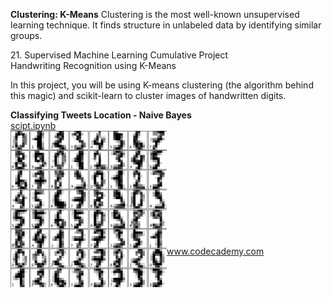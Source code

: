 **Clustering: K-Means**
Clustering is the most well-known unsupervised learning technique. It finds structure in unlabeled data by identifying similar groups.

<p>21. Supervised Machine Learning Cumulative Project</br>
Handwriting Recognition using K-Means</p>
In this project, you will be using K-means clustering (the algorithm behind this magic) and scikit-learn to cluster images of handwritten digits.

**Classifying Tweets Location - Naive Bayes**</br>
<a href="handwritten_recognition_kmeans.py">
scipt.ipynb</br>
<img src="handwritten_recognition_kmeans.png" alt="img" width="250px" align="left"></a></br></br></br></br></br></br></br></br></br></br>

www.codecademy.com
